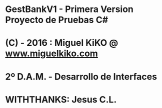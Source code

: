 # GestBankV1 - Primera Version Proyecto de Pruebas C#
# (C) - 2016 : Miguel KiKO @ www.miguelkiko.com
# 2º D.A.M. - Desarrollo de Interfaces
# WITHTHANKS: Jesus C.L.
